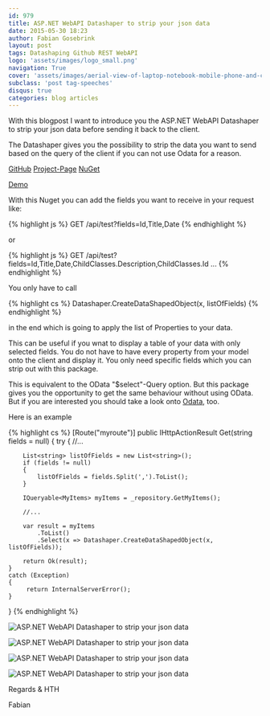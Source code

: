 ```yaml
---
id: 979
title: ASP.NET WebAPI Datashaper to strip your json data
date: 2015-05-30 18:23
author: Fabian Gosebrink
layout: post
tags: Datashaping Github REST WebAPI
logo: 'assets/images/logo_small.png'
navigation: True
cover: 'assets/images/aerial-view-of-laptop-notebook-mobile-phone-and-coffee-cup-on-wooden-table.jpg'
subclass: 'post tag-speeches'
disqus: true
categories: blog articles
---
```


With this blogpost I want to introduce you the ASP.NET WebAPI Datashaper to strip your json data before sending it back to the client.

The Datashaper gives you the possibility to strip the data you want to send based on the query of the client if you can not use Odata for a reason.

[GitHub](https://github.com/OfferingSolutions/OfferingSolutions-Datashaper)
[Project-Page](http://fabian-gosebrink.de/Projects/Datashaper)
[NuGet](http://www.nuget.org/packages/OfferingSolutions.DataShaper/)

[Demo](https://github.com/OfferingSolutions/OfferingSolutions-Datashaper-Demo)

With this Nuget you can add the fields you want to receive in your request like:

{% highlight js %}
GET /api/test?fields=Id,Title,Date
{% endhighlight %}

or

{% highlight js %}
GET /api/test?fields=Id,Title,Date,ChildClasses.Description,ChildClasses.Id ...
{% endhighlight %}

You only have to call

{% highlight cs %}
Datashaper.CreateDataShapedObject(x, listOfFields)
{% endhighlight %}

in the end which is going to apply the list of Properties to your data.

This can be useful if you wnat to display a table of your data with only selected fields. You do not have to have every property from your model onto the client and display it. You only need specific fields which you can strip out with this package.

This is equivalent to the OData "$select"-Query option. But this package gives you the opportunity to get the same behaviour without using OData. But if you are interested you should take a look onto [Odata](http://www.odata.org/), too.

Here is an example

{% highlight cs %}
[Route("myroute")]
public IHttpActionResult Get(string fields = null)
{
    try
    {
        //...
        
        List<string> listOfFields = new List<string>();
        if (fields != null)
        {
            listOfFields = fields.Split(',').ToList();
        }

        IQueryable<MyItems> myItems = _repository.GetMyItems();

        //...
        
        var result = myItems
            .ToList()
            .Select(x => Datashaper.CreateDataShapedObject(x, listOfFields));

        return Ok(result);
    }
    catch (Exception)
    {
         return InternalServerError();
    }
}
{% endhighlight %}


![ASP.NET WebAPI Datashaper to strip your json data]({{site.baseurl}}assets/articles/wp-content/uploads/2015/05/datashaper_1.png)

![ASP.NET WebAPI Datashaper to strip your json data]({{site.baseurl}}assets/articles/wp-content/uploads/2015/05/datashaper_2.png)

![ASP.NET WebAPI Datashaper to strip your json data]({{site.baseurl}}assets/articles/wp-content/uploads/2015/05/datashaper_3.png)

![ASP.NET WebAPI Datashaper to strip your json data]({{site.baseurl}}assets/articles/wp-content/uploads/2015/05/datashaper_4.png)

Regards & HTH

Fabian
